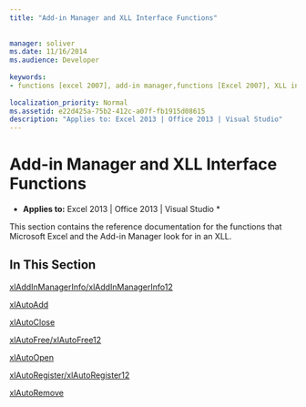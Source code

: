 ```yaml
---
title: "Add-in Manager and XLL Interface Functions"
 
 
manager: soliver
ms.date: 11/16/2014
ms.audience: Developer
 
keywords:
- functions [excel 2007], add-in manager,functions [Excel 2007], XLL interface
 
localization_priority: Normal
ms.assetid: e22d425a-75b2-412c-a07f-fb1915d08615
description: "Applies to: Excel 2013 | Office 2013 | Visual Studio"
---
```


# Add-in Manager and XLL Interface Functions

 * **Applies to:** Excel 2013 | Office 2013 | Visual Studio * 
  
This section contains the reference documentation for the functions that Microsoft Excel and the Add-in Manager look for in an XLL.
  
## In This Section

[xlAddInManagerInfo/xlAddInManagerInfo12](xladdinmanagerinfo-xladdinmanagerinfo12.md)
  
[xlAutoAdd](xlautoadd.md)
  
[xlAutoClose](xlautoclose.md)
  
[xlAutoFree/xlAutoFree12](xlautofree-xlautofree12.md)
  
[xlAutoOpen](xlautoopen.md)
  
[xlAutoRegister/xlAutoRegister12](xlautoregister-xlautoregister12.md)
  
[xlAutoRemove](xlautoremove.md)
  

